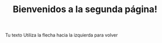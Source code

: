 ﻿---
layout: slide
title: "Bienvenidos a la segunda página!"
---
Tu texto
Utiliza la flecha hacia la izquierda para volver